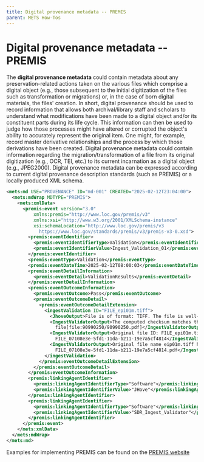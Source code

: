 ```yaml
---
title: Digital provenance metadata -- PREMIS
parent: METS How-Tos
---
```

# Digital provenance metadata -- PREMIS

The **digital provenance metadata** could contain metadata about any preservation-related actions taken on the various files which comprise a digital object (e.g., those subsequent to the initial digitization of the files such as transformation or migrations) or, in the case of born digital materials, the files' creation. In short, digital provenance should be used to record information that allows both archival/library staff and scholars to understand what modifications have been made to a digital object and/or its constituent parts during its life cycle. This information can then be used to judge how those processes might have altered or corrupted the object's ability to accurately represent the original item. One might, for example, record master derivative relationships and the process by which those derivations have been created. Digital provenance metadata could contain information regarding the migration/transformation of a file from its original digitization (e.g., OCR, TEI, etc.) to its current incarnation as a digital object (e.g., JPEG2000). Digital provenance metadata can be expressed according to current digital provenance description standards (such as PREMIS) or a locally produced XML schema.

```xml
<mets:md USE="PROVENANCE" ID="md-001" CREATED="2025-02-12T23:04:00">
  <mets:mdWrap MDTYPE="PREMIS">
    <mets:xmlData>
      <premis:event version="3.0"
          xmlns:premis="http://www.loc.gov/premis/v3"
          xmlns:xsi="http://www.w3.org/2001/XMLSchema-instance"
          xsi:schemaLocation="http://www.loc.gov/premis/v3
            https://www.loc.gov/standards/premis/v3/premis-v3-0.xsd">
        <premis:eventIdentifier>
          <premis:eventIdentifierType>Validation</premis:eventIdentifierType>
          <premis:eventIdentifierValue>Ingest_Validation_01</premis:eventIdentifierValue>
        </premis:eventIdentifier>
        <premis:eventType>Validation</premis:eventType>
        <premis:eventDateTime>2025-02-12T08:00:03</premis:eventDateTime>
        <premis:eventDetailInformation>
          <premis:eventDetail>ValidationResults</premis:eventDetail>
        </premis:eventDetailInformation>
        <premis:eventOutcomeInformation>
          <premis:eventOutcome>Pass</premis:eventOutcome>
          <premis:eventOutcomeDetail>
            <premis:eventOutcomeDetailExtension>
              <ingestValidation ID="FILE_epi01m.tiff">
                <JhoveOutput>File is of format: TIFF. The file is well-formed. The file is valid.</JhoveOutput>
                <IngestValidatorOutput>The computed checksum matches the original checksum for
                  file[file:90990250/90990250.pdf]</IngestValidatorOutput>
                <IngestValidatorOutput>Original file ID: FILE_epi01m.tiff has been changed to
                  FILE_07108e3e-5fd1-11da-b211-19e7a5cf4814</IngestValidatorOutput>
                <IngestValidatorOutput>Original file name eip01m.tiff has been changed to
                  FILE_07108e3e-5fd1-11da-b211-19e7a5cf4814.pdf</IngestValidatorOutput>
              </ingestValidation>
            </premis:eventOutcomeDetailExtension>
          </premis:eventOutcomeDetail>
        </premis:eventOutcomeInformation>
        <premis:linkingAgentIdentifier>
          <premis:linkingAgentIdentifierType>"Software"</premis:linkingAgentIdentifierType>
          <premis:linkingAgentIdentifierValue>"JHove"</premis:linkingAgentIdentifierValue>
        </premis:linkingAgentIdentifier>
        <premis:linkingAgentIdentifier>
          <premis:linkingAgentIdentifierType>"Software"</premis:linkingAgentIdentifierType>
          <premis:linkingAgentIdentifierValue>"SDR_Ingest_Validator"</premis:linkingAgentIdentifierValue>
        </premis:linkingAgentIdentifier>
      </premis:event>
    </mets:xmlData>
  </mets:mdWrap>
</mets:md>
```

Examples for implementing PREMIS can be found on the
[PREMIS website](https://www.loc.gov/standards/premis/)
